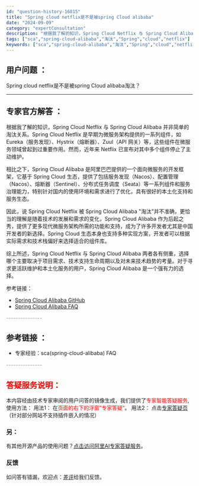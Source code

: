 ```yaml
---
id: "question-history-16815"
title: "Spring cloud netflix是不是被spring Cloud alibaba"
date: "2024-09-09"
category: "expertConsultation"
description: "根据我了解的知识，Spring Cloud Netflix 与 Spring Cloud Alibaba 并非简单的淘汰关系。Spring Cloud Netflix 是早期为微服务架构提供的一系列组件，如 Eureka（服务发现）、Hystrix（熔断器）、Zuul（API 网关）等，这些组件在微"
tags: ["sca","spring-cloud-alibaba","淘汰","Spring","cloud","netflix"]
keywords: ["sca","spring-cloud-alibaba","淘汰","Spring","cloud","netflix"]
---
```


## 用户问题 ： 
 Spring cloud netflix是不是被spring Cloud alibaba淘汰？  

---------------
## 专家官方解答 ：

根据我了解的知识，Spring Cloud Netflix 与 Spring Cloud Alibaba 并非简单的淘汰关系。Spring Cloud Netflix 是早期为微服务架构提供的一系列组件，如 Eureka（服务发现）、Hystrix（熔断器）、Zuul（API 网关）等，这些组件在微服务领域曾起到过重要作用。然而，近年来 Netflix 已宣布对其中多个组件停止了主动维护。

相比之下，Spring Cloud Alibaba 是阿里巴巴提供的一个面向微服务的开发框架，它基于 Spring Cloud 生态，提供了包括服务发现（Nacos）、配置管理（Nacos）、熔断器（Sentinel）、分布式任务调度（Seata）等一系列组件和服务治理能力，特别针对国内的使用环境和需求进行了优化，具有很好的本土化支持和服务生态。

因此，说 Spring Cloud Netflix 被 Spring Cloud Alibaba "淘汰"并不准确，更恰当的理解是随着技术的发展和需求的变化，Spring Cloud Alibaba 作为后起之秀，提供了更多现代微服务架构所需的功能和支持，成为了许多开发者尤其是中国开发者的新选择。Spring Cloud 生态本身也支持多种实现方案，开发者可以根据实际需求和技术栈偏好来选择适合的组件库。

综上所述，Spring Cloud Netflix 与 Spring Cloud Alibaba 两者各有侧重，选择哪个主要取决于项目需求、技术支持生命周期以及对未来技术趋势的考量。对于寻求更活跃维护和本土化服务的用户，Spring Cloud Alibaba 是一个强有力的选择。

参考链接：
- [Spring Cloud Alibaba GitHub](https://github.com/alibaba/spring-cloud-alibaba)
- [Spring Cloud Alibaba FAQ](https://github.com/spring-cloud-alibaba-group/spring-cloud-alibaba-group.github.io/blob/master/i18n/zh-cn/docusaurus-plugin-content-docs/current/overview/faq.md)


<font color="#949494">---------------</font> 


## 参考链接 ：

* 专家经验：sca(spring-cloud-alibaba) FAQ 


 <font color="#949494">---------------</font> 
 


## <font color="#FF0000">答疑服务说明：</font> 

本内容经由技术专家审阅的用户问答的镜像生成，我们提供了<font color="#FF0000">专家智能答疑服务</font>,使用方法：
用法1： 在<font color="#FF0000">页面的右下的浮窗”专家答疑“</font>。
用法2： 点击[专家答疑页](https://answer.opensource.alibaba.com/docs/intro)（针对部分网站不支持插件嵌入的情况）
### 另：


有其他开源产品的使用问题？[点击访问阿里AI专家答疑服务](https://answer.opensource.alibaba.com/docs/intro)。
### 反馈
如问答有错漏，欢迎点：[差评](https://ai.nacos.io/user/feedbackByEnhancerGradePOJOID?enhancerGradePOJOId=16835)给我们反馈。
